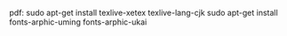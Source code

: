 pdf: 
sudo apt-get install texlive-xetex texlive-lang-cjk
sudo apt-get install fonts-arphic-uming fonts-arphic-ukai
